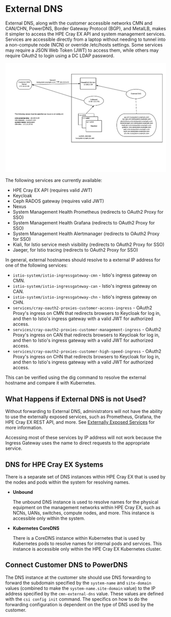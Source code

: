 # External DNS

External DNS, along with the customer accessible networks CMN and CAN/CHN, PowerDNS, Border Gateway Protocol \(BGP\), and MetalLB, makes it simpler to access the HPE Cray EX API and system management services.
Services are accessible directly from a laptop without needing to tunnel into a non-compute node \(NCN\) or override /etc/hosts settings. Some services may require a JSON Web Token \(JWT\) to access them, while
others may require OAuth2 to login using a DC LDAP password.

![External DNS](../../../img/operations/ExternalDNS.png "External DNS")

The following services are currently available:

- HPE Cray EX API \(requires valid JWT\)
- Keycloak
- Ceph RADOS gateway \(requires valid JWT\)
- Nexus
- System Management Health Prometheus \(redirects to OAuth2 Proxy for SSO\)
- System Management Health Grafana \(redirects to OAuth2 Proxy for SSO\)
- System Management Health Alertmanager \(redirects to OAuth2 Proxy for SSO\)
- Kiali, for Istio service mesh visibility \(redirects to OAuth2 Proxy for SSO\)
- Jaeger, for Istio tracing \(redirects to OAuth2 Proxy for SSO\)

In general, external hostnames should resolve to a external IP address for one of the following services:

- `istio-system/istio-ingressgateway-cmn` - Istio's ingress gateway on CMN.
- `istio-system/istio-ingressgateway-can` - Istio's ingress gateway on CAN.
- `istio-system/istio-ingressgateway-chn` - Istio's ingress gateway on CHN.
- `services/cray-oauth2-proxies-customer-access-ingress` - OAuth2 Proxy's ingress on CMN that redirects browsers to Keycloak for log in, and then to Istio's ingress gateway with a valid JWT for authorized access.
- `services/cray-oauth2-proxies-customer-management-ingress` - OAuth2 Proxy's ingress on CAN that redirects browsers to Keycloak for log in, and then to Istio's ingress gateway with a valid JWT for authorized access.
- `services/cray-oauth2-proxies-customer-high-speed-ingress` - OAuth2 Proxy's ingress on CHN that redirects browsers to Keycloak for log in, and then to Istio's ingress gateway with a valid JWT for authorized access.

This can be verified using the dig command to resolve the external hostname and compare it with Kubernetes.

## What Happens if External DNS is not Used?

Without forwarding to External DNS, administrators will not have the ability to use the externally exposed services, such as Prometheus, Grafana, the HPE Cray EX REST API, and more.
See [Externally Exposed Services](../customer_accessible_networks/Externally_Exposed_Services.md) for more information.

Accessing most of these services by IP address will not work because the Ingress Gateway uses the name to direct requests to the appropriate service.

## DNS for HPE Cray EX Systems

There is a separate set of DNS instances within HPE Cray EX that is used by the nodes and pods within the system for resolving names.

- **Unbound**

    The unbound DNS instance is used to resolve names for the physical equipment on the management networks within HPE Cray EX, such as NCNs, UANs, switches, compute nodes, and more. This instance is accessible only within the system.

- **Kubernetes CoreDNS**

    There is a CoreDNS instance within Kubernetes that is used by Kubernetes pods to resolve names for internal pods and services. This instance is accessible only within the HPE Cray EX Kubernetes cluster.

## Connect Customer DNS to PowerDNS

The DNS instance at the customer site should use DNS forwarding to forward the subdomain specified by the `system-name` and `site-domain` values \(combined to make the `system-name.site-domain` value\) to the IP
address specified by the `cmn-external-dns` value. These values are defined with the `csi config init` command. The specifics on how to do the forwarding configuration is dependent on the type of DNS used by the
customer.
